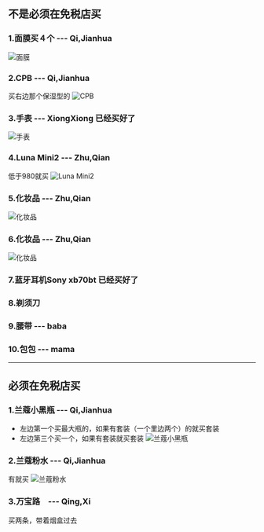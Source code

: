 ## 不是必须在免税店买
### 1.面膜买４个 --- Qi,Jianhua
![面膜](http://upload-images.jianshu.io/upload_images/1746191-883c967f75a19a5d.jpg)

### 2.CPB --- Qi,Jianhua
买右边那个保湿型的
![CPB](http://upload-images.jianshu.io/upload_images/1746191-322e3c9bc49e467f.jpg)

### 3.手表 --- XiongXiong 已经买好了
![手表](http://upload-images.jianshu.io/upload_images/1746191-dafd01b1ea6ceace.jpg)

### 4.Luna Mini2 --- Zhu,Qian
低于980就买
![Luna Mini2](http://upload-images.jianshu.io/upload_images/1746191-41d6a51eb64eed7a.jpg)

### 5.化妆品 --- Zhu,Qian
![化妆品](http://upload-images.jianshu.io/upload_images/1746191-0ea020ab4f61838e.jpg)

### 6.化妆品 --- Zhu,Qian
![化妆品](http://upload-images.jianshu.io/upload_images/1746191-12be9e347f07a69d.jpg)

### 7.蓝牙耳机Sony xb70bt 已经买好了

### 8.剃须刀

### 9.腰带 --- baba

### 10.包包 --- mama

---

## 必须在免税店买
### 1.兰蔻小黑瓶 --- Qi,Jianhua
* 左边第一个买最大瓶的，如果有套装（一个里边两个）的就买套装
* 左边第三个买一个，如果有套装就买套装
![兰蔻小黑瓶](http://upload-images.jianshu.io/upload_images/1746191-f09d9333eb2cc195.jpg)

### 2.兰蔻粉水 --- Qi,Jianhua
有就买
![兰蔻粉水](http://upload-images.jianshu.io/upload_images/1746191-c9f840ae4ad3226e.jpg)

### 3.万宝路　--- Qing,Xi
买两条，带着烟盒过去
